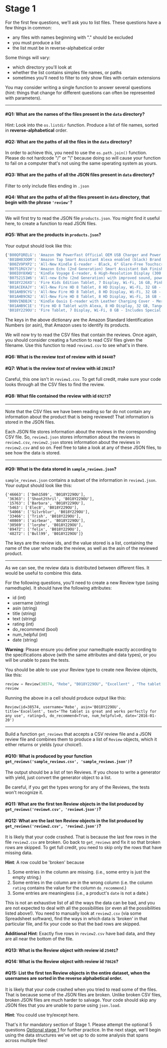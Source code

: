 # Stage 1

For the first few questions, we'll ask you to list files.  These
questions have a few things in common:
* any files with names beginning with "." should be excluded
* you must produce a list
* the list must be in reverse-alphabetical order

Some things will vary:
* which directory you'll look at
* whether the list contains simples file names, or paths
* sometimes you'll need to filter to only show files with certain extensions

You may consider writing a single function to answer several questions
(hint: things that change for different questions can often be
represented with parameters).

----

#### #Q1: What are the names of the files present in the `data` directory?

Hint: Look into the `os.listdir` function. Produce a list of file names, sorted in  **reverse-alphabetical**  order.

#### #Q2: What are the paths of all the files in the `data` directory?

In order to achieve this, you need to use the `os.path.join()`
function. Please do not hardcode "/" or "\\" because doing so will
cause your function to fail on a computer that's not using the same
operating system as yours.

#### #Q3: What are the paths of all the JSON files present in `data` directory?

Filter to only include files ending in `.json`

#### #Q4: What are the paths of all the files present in `data` directory, that begin with the phrase `'review'`?

----

We will first try to read the JSON file `products.json`. You might find it useful here, to create a function to read JSON files.

#### #Q5: What are the products in `products.json`?

Your output should look like this:
```python
{'B00QFQRELG': 'Amazon 9W PowerFast Official OEM USB Charger and Power Adapter for Fire Tablets and Kindle eReaders',
 'B01BH83OOM': 'Amazon Tap Smart Assistant Alexa enabled (black) Brand New',
 'B00ZV9PXP2': 'All-New Kindle E-reader - Black, 6" Glare-Free Touchscreen Display, Wi-Fi - Includes Special Offers',
 'B0751RGYJV': 'Amazon Echo (2nd Generation) Smart Assistant Oak Finish Priority Shipping',
 'B00IOY8XWQ': 'Kindle Voyage E-reader, 6 High-Resolution Display (300 ppi) with Adaptive Built-in Light, PagePress Sensors, Wi-Fi - Includes Special Offers',
 'B0752151W6': 'All-new Echo (2nd Generation) with improved sound, powered by Dolby, and a new design Walnut Finish',
 'B018Y226XO': 'Fire Kids Edition Tablet, 7 Display, Wi-Fi, 16 GB, Pink Kid-Proof Case',
 'B01ACEKAJY': 'All-New Fire HD 8 Tablet, 8 HD Display, Wi-Fi, 32 GB - Includes Special Offers, Black',
 'B01AHB9CYG': 'All-New Fire HD 8 Tablet, 8 HD Display, Wi-Fi, 32 GB - Includes Special Offers, Magenta',
 'B01AHB9CN2': 'All-New Fire HD 8 Tablet, 8 HD Display, Wi-Fi, 16 GB - Includes Special Offers, Magenta',
 'B00VINDBJK': 'Kindle Oasis E-reader with Leather Charging Cover - Merlot, 6 High-Resolution Display (300 ppi), Wi-Fi - Includes Special Offers',
 'B01AHB9C1E': 'Fire HD 8 Tablet with Alexa, 8 HD Display, 32 GB, Tangerine - with Special Offers',
 'B018Y229OU': 'Fire Tablet, 7 Display, Wi-Fi, 8 GB - Includes Special Offers, Magenta'}
```

The keys in the above dictionary are the Amazon Standard Identification Numbers (or asin), that Amazon uses to identify its products.

We will now try to read the CSV files that contain the reviews. Once again, you should consider creating a function to read CSV files given the filename. Use this function to read `review1.csv` to see what's in there.

#### #Q6: What is the review *text* of review with id `84440`?

#### #Q7: What is the review *text* of review with id `28615`?

Careful, this one isn't in `review1.csv`. To get full credit, make sure
your code looks through all the CSV files to find the review.

#### #Q8: What file contained the review with id `69273`?

----

Note that the CSV files we have been reading so far do not contain any information about the product that is being reviewed! That information is stored in the JSON files.

Each JSON file stores information about the reviews in the corresponding CSV file. So, `review1.json` stores information about the reviews in `review1.csv`, `review2.json` stores information about the reviews in `review2.csv` and so on. Feel free to take a look at any of these JSON files, to see how the data is stored.

----

#### #Q9: What is the data stored in `sample_reviews.json`?

`sample_reviews.json` contains a subset of the information in `review1.json`. Your output should look like this:

```
{'46663': ['Dmh1589', 'B018Y229OU'],
 '36363': ['Shoot2thril', 'B018Y229OU'],
 '15763': ['Barbara', 'B018Y229OU'],
 '5463': ['Elec8', 'B018Y229OU'],
 '54066': ['Silvrblur', 'B018Y229OU'],
 '33466': ['Trish', 'B018Y229OU'],
 '40869': ['airbear', 'B018Y229OU'],
 '30569': ['lorphe', 'B018Y229OU'],
 '89472': ['felix', 'B018Y229OU'],
 '48272': ['Bull99', 'B018Y229OU']}
```

The keys are the review ids, and the value stored is a list, containing the name of the user who made the review, as well as the asin of the reviewed product.

----

As we can see, the review data is distributed between different files. It would be useful to combine this data.

For the following questions, you'll need to create a new Review type
(using namedtuple). It should have the following attributes:

* id (int)
* username (string)
* asin (string)
* title (string)
* text (string)
* rating (int)
* do_recommend (bool)
* num_helpful (int)
* date (string)

**Warning**: Please ensure you define your namedtuple exactly according to the
specifications above (with the same attributes and data types), or you will be
unable to pass the tests.

You should be able to use your Review type to create new Review objects, like this:

```python
review = Review(38574, "Rebe", "B018Y229OU", "Excellent" , "The tablet is great and works perfectly for any use", 5, True, 0, "2016-01-20")
review
```

Running the above in a cell should produce output like this:

```
Review(id=38574, username='Rebe', asin='B018Y229OU', title='Excellent', text='The tablet is great and works perfectly for any use', rating=5, do_recommend=True, num_helpful=0, date='2016-01-20')
```

----

Build a function `get_reviews` that accepts a CSV review file and a JSON review file and combines them to produce a list of `Review` objects, which it either returns or yields (your choice!).

#### #Q10: What is produced by your function `get_reviews('sample_reviews.csv', 'sample_reviews.json')`?

The output should be a list of ten Reviews. If you chose to write a generator with yield, just convert the generator object to a list.

Be careful, if you get the types wrong for any of the Reviews, the tests won't recognize it.

#### #Q11: What are the first ten Review objects in the list produced by `get_reviews('review4.csv', 'review4.json')`?

#### #Q12: What are the last ten Review objects in the list produced by `get_reviews('review2.csv', 'review2.json')`?

It is likely that your code crashed. That is because the last few rows in the file `review2.csv` are broken. Go back to `get_reviews` and fix it so that broken rows are skipped. To get full credit, you need to skip only the rows that have missing data.

**Hint**: A row could be 'broken' because
1. Some entries in the column are missing. (i.e., some entry is just the empty string.)
2. Some entries in the column are in the wrong column (i.e. the column `rating` contains the value for the column `do_recommend`.)
3. Some entries are meaningless (i.e., a product's `date` is not a date.)

This is not an exhaustive list of all the ways the data can be bad, and you are
not expected to deal with all the possibilities (or even all the possibilities
listed above!). You need to manually look at `review2.csv` (via some Spreadsheet
software), find the ways in which data is 'broken' in that particular file, and
fix your code so that the bad rows are skipped.

**Additional Hint**: Exactly five rows in `review2.csv` have bad data, and they
are all near the bottom of the file.


#### #Q13: What is the Review object with review id `25401`?

#### #Q14: What is the Review object with review id `78626`?

#### #Q15: List the first ten Review objects in the entire dataset, when the usernames are sorted in the reverse alphabetical order.

It is likely that your code crashed when you tried to read some of the files. That is because some of the JSON files are broken. Unlike broken CSV files, broken JSON files are much harder to salvage. Your code should skip any JSON files that you are unable to parse using  `json.load`.

**Hint**: You could use try/except here.

That's it for mandatory section of Stage 1. Please attempt the optional 5 questions [Optional stage 1](stage1_optional.md) for further practice.
In the next stage, we'll begin using the data
structures we've set up to do some analysis that spans across multiple
files!
